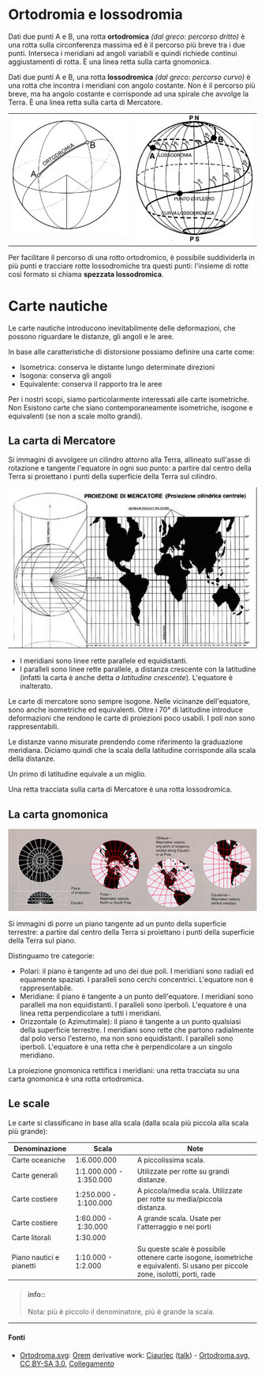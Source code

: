# Ortodromia e lossodromia

Dati due punti A e B, una rotta **ortodromica** *(dal greco: percorso dritto)* è una rotta sulla circonferenza massima 
ed è il percorso più breve tra i due punti. 
Interseca i meridiani ad angoli variabili e quindi richiede continui aggiustamenti di rotta.
È una linea retta sulla carta gnomonica.

Dati due punti A e B, una rotta **lossodromica** *(dal greco: percorso curvo)* è una rotta che incontra i meridiani con angolo costante.
Non è il percorso più breve, ma ha angolo costante e corrisponde ad una spirale che avvolge la Terra.
È una linea retta sulla carta di Mercatore.

<table border="0">
    <tr>
        <td style="width: 50%;">
            <img src="../images/02-ortodromia.svg"/ style="width: 100%;">
        </td>
        <td style="width: 50%;">
            <img src="../images/02-lossodromia.jpg"/ style="width: 100%;">
        </td>
    </tr>
</table>

Per facilitare il percorso di una rotto ortodromico, è possibile suddividerla in più punti e tracciare rotte
lossodromiche tra questi punti: l'insieme di rotte così formato si chiama **spezzata lossodromica**.

# Carte nautiche

Le carte nautiche introducono inevitabilmente delle deformazioni, che possono riguardare le distanze, gli angoli e le 
aree.

In base alle caratteristiche di distorsione possiamo definire una carte come:
* Isometrica: conserva le distante lungo determinate direzioni
* Isogona: conserva gli angoli
* Equivalente: conserva il rapporto tra le aree

Per i nostri scopi, siamo particolarmente interessati alle carte isometriche. 
Non Esistono carte che siano contemporaneamente isometriche, isogone e equivalenti (se non a scale molto grandi).


## La carta di Mercatore

Si immagini di avvolgere un cilindro attorno alla Terra, allineato sull'asse di rotazione e tangente l'equatore in 
ogni suo punto: a partire dal centro della Terra si proiettano i punti della superficie della Terra sul cilindro.
    
![Proiezione di Mercatore](../images/02-proiezione-mercatore.jpg)

* I meridiani sono linee rette parallele ed equidistanti.
* I paralleli sono linee rette parallele, a distanza crescente con la latitudine 
  (infatti la carta è anche detta *a latitudine crescente*). L'equatore è inalterato.

Le carte di mercatore sono sempre isogone. 
Nelle vicinanze dell'equatore, sono anche isometriche ed equivalenti.
Oltre i 70° di latitudine introduce deformazioni che rendono le carte di proiezioni poco usabili.
I poli non sono rappresentabili. 

Le distanze vanno misurate prendendo come riferimento la graduazione meridiana.
Diciamo quindi che la scala della latitudine corrisponde alla scala della distanze. 

Un primo di latitudine equivale a un miglio.

Una retta tracciata sulla carta di Mercatore è una rotta lossodromica.


## La carta gnomonica

![Proiezione di Mercatore](../images/02-proiezione-gnomonica.png)

Si immagini di porre un piano tangente ad un punto della superficie terrestre: a partire dal centro della Terra si 
proiettano i punti della superficie della Terra sul piano.

Distinguamo tre categorie:

* Polari: il piano è tangente ad uno dei due poli. I meridiani sono radiali ed equamente spaziati.
  I paralleli sono cerchi concentrici. L'equatore non è rappresentabile. 
* Meridiane: il piano è tangente a un punto dell'equatore. I meridiani sono paralleli ma non equidistanti.
  I paralleli sono iperboli. L'equatore è una linea retta perpendicolare a tutti i meridiani.
* Orizzontale (o Azimutimale): il piano è tangente a un punto qualsiasi della superficie terrestre.
  I meridiani sono rette che partono radialmente dal polo verso l'esterno, ma non sono equidistanti.
  I paralleli sono iperboli. L'equatore è una retta che è perpendicolare a un singolo meridiano.
  
La proiezione gnomonica rettifica i meridiani: una retta tracciata su una carta gnomonica è una rotta ortodromica.


## Le scale

Le carte si classificano in base alla scala (dalla scala più piccola alla scala più grande):

| Denominazione | Scala | Note |
| -- | -- | -- |
| Carte oceaniche | 1:6.000.000 | A piccolissima scala. |
| Carte generali | 1:1.000.000&nbsp;-&nbsp;1:350.000 | Utilizzate per rotte su grandi distanze. |
| Carte costiere | 1:250.000&nbsp;-&nbsp;1:100.000 | A piccola/media scala. Utilizzate per rotte su media/piccola distanza. |
| Carte costiere | 1:60.000&nbsp;-&nbsp;1:30.000| A grande scala. Usate per l'atterraggio e nei porti |
| Carte litorali | 1:30.000 ||
| Piano nautici e pianetti | 1:10.000 - 1:2.000 | Su queste scale è possibile ottenere carte isogone, isometriche e equivalenti. Si usano per piccole zone, isolotti, porti, rade

> #### info::
> Nota: più è piccolo il denominatore, più è grande la scala.

---

#### Fonti

* <a href="//commons.wikimedia.org/wiki/File:Ortodroma.svg" title="File:Ortodroma.svg">Ortodroma.svg</a>: <a href="//commons.wikimedia.org/wiki/User:Orem" title="User:Orem">Orem</a> derivative work: <a href="//commons.wikimedia.org/wiki/User:Ciaurlec" title="User:Ciaurlec">Ciaurlec</a> (<a href="//commons.wikimedia.org/wiki/User_talk:Ciaurlec" title="User talk:Ciaurlec"><span class="signature-talk">talk</span></a>) - <a href="//commons.wikimedia.org/wiki/File:Ortodroma.svg" title="File:Ortodroma.svg">Ortodroma.svg</a>, <a href="http://creativecommons.org/licenses/by-sa/3.0/" title="Creative Commons Attribution-Share Alike 3.0">CC BY-SA 3.0</a>, <a href="https://commons.wikimedia.org/w/index.php?curid=12384180">Collegamento</a>